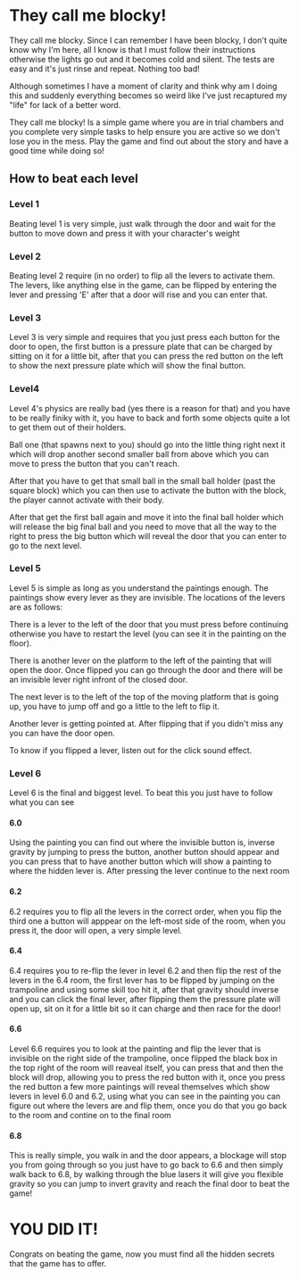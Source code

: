 # They call me blocky!

They call me blocky. Since I can remember I have been blocky, I don't quite know why I'm here, all I know is that I must follow their instructions otherwise the lights go out and it becomes cold and silent. The tests are easy and it's just rinse and repeat. Nothing too bad!

Although sometimes I have a moment of clarity and think why am I doing this and suddenly everything becomes so weird like I've just recaptured my "life" for lack of a better word.

They call me blocky! Is a simple game where you are in trial chambers and you complete very simple tasks to help ensure you are active so we don't lose you in the mess. Play the game and find out about the story and have a good time while doing so!

## How to beat each level

### Level 1

Beating level 1 is very simple, just walk through the door and wait for the button to move down and press it with your character's weight

### Level 2

Beating level 2 require (in no order) to flip all the levers to activate them. The levers, like anything else in the game, can be flipped by entering the lever and pressing 'E' after that a door will rise and you can enter that.

### Level 3

Level 3 is very simple and requires that you just press each button for the door to open, the first button is a pressure plate that can be charged by sitting on it for a little bit, after that you can press the red button on the left to show the next pressure plate which will show the final button.

### Level4 

Level 4's physics are really bad (yes there is a reason for that) and you have to be really finiky with it, you have to back and forth some objects quite a lot to get them out of their holders. 

Ball one (that spawns next to you) should go into the little thing right next it which will drop another second smaller ball from above which you can move to press the button that you can't reach.

After that you have to get that small ball in the small ball holder (past the square block) which you can then use to activate the button with the block, the player cannot activate with their body.

After that get the first ball again and move it into the final ball holder which will release the big final ball and you need to move that all the way to the right to press the big button which will reveal the door that you can enter to go to the next level.

### Level 5

Level 5 is simple as long as you understand the paintings enough. The paintings show every lever as they are invisible. The locations of the levers are as follows:

There is a lever to the left of the door that you must press before continuing otherwise you have to restart the level (you can see it in the painting on the floor).

There is another lever on the platform to the left of the painting that will open the door. Once flipped you can go through the door and there will be an invisible lever right infront of the closed door.

The next lever is to the left of the top of the moving platform that is going up, you have to jump off and go a little to the left to flip it.

Another lever is getting pointed at. After flipping that if you didn't miss any you can have the door open.

To know if you flipped a lever, listen out for the click sound effect.

### Level 6

Level 6 is the final and biggest level. To beat this you just have to follow what you can see

#### 6.0

Using the painting you can find out where the invisible button is, inverse gravity by jumping to press the button, another button should appear and you can press that to have another button which will show a painting to where the hidden lever is. After pressing the lever continue to the next room

#### 6.2

6.2 requires you to flip all the levers in the correct order, when you flip the third one a button will apppear on the left-most side of the room, when you press it, the door will open, a very simple level.

#### 6.4 

6.4 requires you to re-flip the lever in level 6.2 and then flip the rest of the levers in the 6.4 room, the first lever has to be flipped by jumping on the trampoline and using some skill too hit it, after that gravity should inverse and you can click the final lever, after flipping them the pressure plate will open up, sit on it for a little bit so it can charge and then race for the door!

#### 6.6

Level 6.6 requires you to look at the painting and flip the lever that is invisible on the right side of the trampoline, once flipped the black box in the top right of the room will reaveal itself, you can press that and then the block will drop, allowing you to press the red button with it, once you press the red button a few more paintings will reveal themselves which show levers in level 6.0 and 6.2, using what you can see in the painting you can figure out where the levers are and flip them, once you do that you go back to the room and contine on to the final room

#### 6.8 

This is really simple, you walk in and the door appears, a blockage will stop you from going through so you just have to go back to 6.6 and then simply walk back to 6.8, by walking through the blue lasers it will give you flexible gravity so you can jump to invert gravity and reach the final door to beat the game!

# YOU DID IT!

Congrats on beating the game, now you must find all the hidden secrets that the game has to offer.